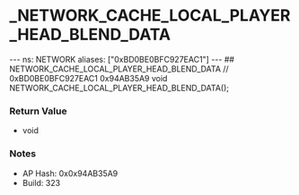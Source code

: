 # _NETWORK_CACHE_LOCAL_PLAYER_HEAD_BLEND_DATA

--- ns: NETWORK aliases: ["0xBD0BE0BFC927EAC1"] --- ## NETWORK_CACHE_LOCAL_PLAYER_HEAD_BLEND_DATA  // 0xBD0BE0BFC927EAC1 0x94AB35A9 void NETWORK_CACHE_LOCAL_PLAYER_HEAD_BLEND_DATA();

### Return Value
* void

### Notes
* AP Hash: 0x0x94AB35A9
* Build: 323

